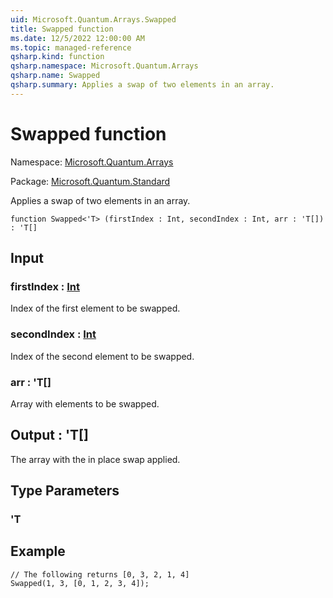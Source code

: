 ```yaml
---
uid: Microsoft.Quantum.Arrays.Swapped
title: Swapped function
ms.date: 12/5/2022 12:00:00 AM
ms.topic: managed-reference
qsharp.kind: function
qsharp.namespace: Microsoft.Quantum.Arrays
qsharp.name: Swapped
qsharp.summary: Applies a swap of two elements in an array.
---
```


# Swapped function

Namespace: [Microsoft.Quantum.Arrays](xref:Microsoft.Quantum.Arrays)

Package: [Microsoft.Quantum.Standard](https://nuget.org/packages/Microsoft.Quantum.Standard)


Applies a swap of two elements in an array.

```qsharp
function Swapped<'T> (firstIndex : Int, secondIndex : Int, arr : 'T[]) : 'T[]
```


## Input

### firstIndex : [Int](xref:microsoft.quantum.qsharp.valueliterals#int-literals)

Index of the first element to be swapped.


### secondIndex : [Int](xref:microsoft.quantum.qsharp.valueliterals#int-literals)

Index of the second element to be swapped.


### arr : 'T[]

Array with elements to be swapped.



## Output : 'T[]

The array with the in place swap applied.

## Type Parameters

### 'T



## Example

```qsharp// The following returns [0, 3, 2, 1, 4]Swapped(1, 3, [0, 1, 2, 3, 4]);```